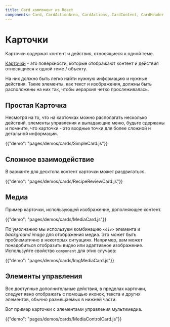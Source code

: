 ```yaml
---
title: Card компонент из React
components: Card, CardActionArea, CardActions, CardContent, CardHeader, CardMedia, Collapse, Paper
---
```

# Карточки

<p class="description">Карточки содержат контент и действия, относящиеся к одной теме.</p>

[Карточки](https://material.io/design/components/cards.html) - это поверхности, которые отображают контент и действия относящиеся к одной теме / объекту.

На них должно быть легко найти нужную информацию и нужные действия. Такие элементы, как текст и изображения, должны быть расположены на них так, чтобы иерархия четко прослеживалась.

## Простая Карточка

Несмотря на то, что на карточках можно располагать несколько действий, элементы управления и выпадающие меню, будьте сдержаны и помните, что карточки - это входные точки для более сложной и детальной информации.

{{"demo": "pages/demos/cards/SimpleCard.js"}}

## Сложное взаимодействие

В варианте для десктопа контент карточки может раздвигаться.

{{"demo": "pages/demos/cards/RecipeReviewCard.js"}}

## Медиа

Пример карточки, использующей изображение, дополняющее контент.

{{"demo": "pages/demos/cards/MediaCard.js"}}

По умолчанию мы используем комбинацию `<div>` элемента и *background image* для отображения медиа. Это может быть проблематично в некоторых ситуациях. Например, вам может понадобиться отобразить видео или адаптивное изображение. Используйте свойство `component` для этих случаев:

{{"demo": "pages/demos/cards/ImgMediaCard.js"}}

## Элементы управления

Все доступные дополнительные действия, в пределах карточки, следует явно отображать с помощью иконок, текста и других элементов, обычно размещаемых в нижней части.

Вот пример карточки с элементами управления мультимедиа.

{{"demo": "pages/demos/cards/MediaControlCard.js"}}